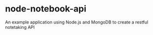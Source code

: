 node-notebook-api
=================

An example application using Node.js and MongoDB to create a restful notetaking API
